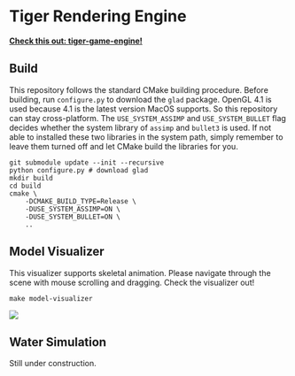 # Tiger Rendering Engine

**<ins>Check this out: [tiger-game-engine](https://github.com/tigert1998/tiger-game-engine)!</ins>**

## Build
This repository follows the standard CMake building procedure.
Before building, run `configure.py` to download the `glad` package.
OpenGL 4.1 is used because 4.1 is the latest version MacOS supports.
So this repository can stay cross-platform.
The `USE_SYSTEM_ASSIMP` and `USE_SYSTEM_BULLET` flag decides whether the system library of `assimp` and `bullet3` is used.
If not able to installed these two libraries in the system path,
simply remember to leave them turned off and let CMake build the libraries for you.

```
git submodule update --init --recursive
python configure.py # download glad
mkdir build
cd build
cmake \
    -DCMAKE_BUILD_TYPE=Release \
    -DUSE_SYSTEM_ASSIMP=ON \
    -DUSE_SYSTEM_BULLET=ON \
    ..
```

## Model Visualizer
This visualizer supports skeletal animation.
Please navigate through the scene with mouse scrolling and dragging.
Check the visualizer out!

```
make model-visualizer
```

![](https://drive.google.com/uc?export=download&id=1Vuf-17OpmJaZwIQadbFFJ6ZEOA8ye0yi)

## Water Simulation

Still under construction.

